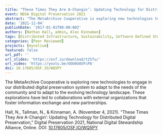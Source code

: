 ```yaml
---
title: "These Times They Are A-Changin’: Updating Technology for Distributed Digital Preservation"
event: NDSA Digital Preservation 2021
abstract: "The MetaArchive Cooperative is exploring new technologies to engage in our distributed digital preservation system to adapt to the needs of the community and to adapt to the evolving technology landscape. These explorations have led to collaborations with external organizations that foster information exchange and new partnerships."
date: '2021-11-04'
publishDate: '2017-01-01T00:00:00Z'
authors: [Nathan Hall, admin, Alex Kinnaman]
tags: [Distributed Infrastructure, Sustainability, Software Defined Storage, MetaArchive, NDSA]
categories: [Peer Reviewed]
projects: [mycelium]
featured: false
url_pdf: ''
url_slides: 'https://osf.io/download/t25fu/'
url_video: 'https://youtu.be/UOb0UA5FcPA'
doi: 10.17605/OSF.IO/WQ5PY
---
```

The MetaArchive Cooperative is exploring new technologies to engage in our distributed digital preservation system to adapt to the needs of the community and to adapt to the evolving technology landscape. These explorations have led to collaborations with external organizations that foster information exchange and new partnerships.

Hall, N., Tallman, N., & Kinnaman, A. (November 4, 2021). "These Times They Are A-Changin’: Updating Technology for Distributed Digital Preservation," Digital Preservation 2021, National Digital Stewardship Alliance, Online. DOI: [10.17605/OSF.IO/WQ5PY](https://doi.org/10.17605/OSF.IO/WQ5PY)